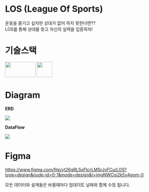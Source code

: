 # LOS (League Of Sports)  

운동을 즐기고 싶지만 상대가 없어 하지 못한다면??  
LOS를 통해 상대를 찾고 자신의 실력을 입증하자!  

# 기술스택  

<img src='https://github.com/rkdalsdl98/los-app/assets/77562358/f79df89a-abf6-44ea-9d11-43c770f70d16' width="100" height="50"> <img src='https://cdn.jumpit.co.kr/images/stacks/flutter.png' width="50" height="50">  

# Diagram  

**ERD**  

<img src='https://github.com/rkdalsdl98/los-app/assets/77562358/c43b5c7c-4b6b-4a06-a5d7-973979f62b64'>  

**DataFlow**  

<img src='https://github.com/rkdalsdl98/los-app/assets/77562358/82c9881f-51d3-4a68-aca8-f5118863181c' >  

# Figma  

https://www.figma.com/file/yt26gRL5xFtcrLMSrJvFCu/LOS?type=design&node-id=0-1&mode=design&t=jmgNWCoi2k5v4gom-0  

모든 데이터와 설계들은 바뀔때마다 업데이트 날짜와 함께 수정 됩니다.